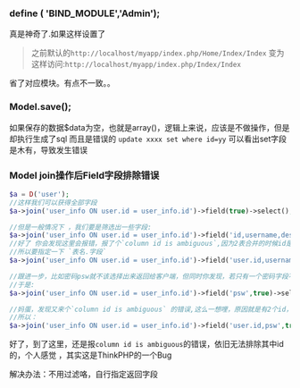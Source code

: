 ### define ( 'BIND_MODULE','Admin');
真是神奇了.如果这样设置了
>之前默认的`http://localhost/myapp/index.php/Home/Index/Index`
变为这样访问:`http://localhost/myapp/index.php/Index/Index`

省了对应模块。有点不一致。。

### Model.save();
如果保存的数据$data为空，也就是array()，逻辑上来说，应该是不做操作，但是却执行生成了sql 而且是错误的 `update xxxx set where id=yy` 可以看出set字段是木有，导致发生错误


### Model join操作后Field字段排除错误
```php
$a = D('user');
//这样我们可以获得全部字段
$a->join('user_info ON user.id = user_info.id')->field(true)->select();

//但是一般情况下 ，我们要是筛选出一些字段:
$a->join('user_info ON user.id = user_info.id')->field('id,username,description')->select();
//好了 你会发现这里会报错，报了个`column id is ambiguous`,因为2表合并的时候id是有2个：user.id 和user_info.id
//所以要指定一下 `表名.字段`
$a->join('user_info ON user.id = user_info.id')->field('user.id,username,description.....')->select();

//跟进一步，比如密码psw就不该选择出来返回给客户端，但同时你发现，若只有一个密码字段不用取，那么干脆使用字段排除算了
//于是:
$a->join('user_info ON user.id = user_info.id')->field('psw',true)->select();

//妈蛋，发现又来个`column id is ambiguous` 的错误,这么一想哩，原因就是有2个id，不知道返回那个，导致的
//所以：
$a->join('user_info ON user.id = user_info.id')->field('user.id,psw',true)->select();

```
好了，到了这里，还是报`column id is ambiguous`的错误，依旧无法排除其中id的，个人感觉 ，其实这是ThinkPHP的一个Bug

解决办法：不用过滤咯，自行指定返回字段